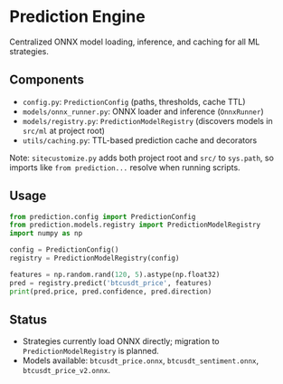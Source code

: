 # Prediction Engine

Centralized ONNX model loading, inference, and caching for all ML strategies.

## Components
- `config.py`: `PredictionConfig` (paths, thresholds, cache TTL)
- `models/onnx_runner.py`: ONNX loader and inference (`OnnxRunner`)
- `models/registry.py`: `PredictionModelRegistry` (discovers models in `src/ml` at project root)
- `utils/caching.py`: TTL-based prediction cache and decorators

Note: `sitecustomize.py` adds both project root and `src/` to `sys.path`, so imports like `from prediction...` resolve when running scripts.

## Usage
```python
from prediction.config import PredictionConfig
from prediction.models.registry import PredictionModelRegistry
import numpy as np

config = PredictionConfig()
registry = PredictionModelRegistry(config)

features = np.random.rand(120, 5).astype(np.float32)
pred = registry.predict('btcusdt_price', features)
print(pred.price, pred.confidence, pred.direction)
```

## Status
- Strategies currently load ONNX directly; migration to `PredictionModelRegistry` is planned.
- Models available: `btcusdt_price.onnx`, `btcusdt_sentiment.onnx`, `btcusdt_price_v2.onnx`.